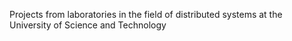 
Projects from laboratories in the field of distributed systems at the University of Science and Technology
